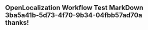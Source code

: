 <properties
ms.topic="hero-topic"
ms.test1="hero-topic"
ms.test2="test"/>


## OpenLocalization Workflow Test MarkDown 3ba5a41b-5d73-4f70-9b34-04fbb57ad70a thanks!



<!--HONumber=Jul16_HO3-->


